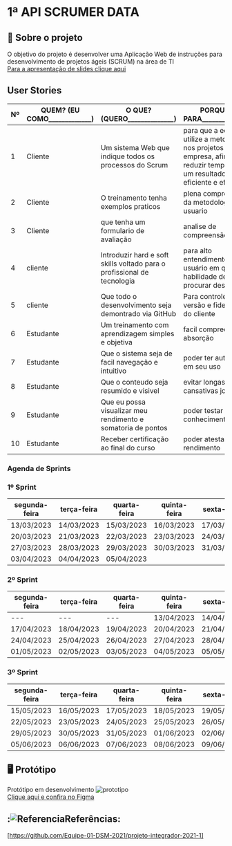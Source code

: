 # 1ª API SCRUMER DATA
   
<span id="sobre">

## :bookmark_tabs: Sobre o projeto

O objetivo do projeto é desenvolver uma Aplicação Web de instruções para desenvolvimento de projetos ágeis (SCRUM) na área de TI
   <br> [Para a apresentação de slides clique aqui](https://www.canva.com/design/DAFfpxBQ0jo/Dczruq90oB3rmNVxNUByaQ/edit?utm_content=DAFfpxBQ0jo&utm_campaign=designshare&utm_medium=link2&utm_source=sharebutton)
   
## User Stories

Nº	|	QUEM? (EU COMO_____________)	|	O QUE? (QUERO______________)	|	PORQUE? ( PARA_______________)
---	|	---	|	---	|	---
1	|	Cliente	|	Um sistema Web que indique todos os processos do Scrum 	|	para que a equipe utilize a metodologia nos projetos da empresa, afim de reduzir tempo e ter um resultado mais eficiente e eficaz
2	|	Cliente	|	O treinamento tenha exemplos praticos	|	plena compreensao da metodologia pelo usuario
3	|	Cliente	|	que tenha um formulario de avaliação	|	analise de compreensão
4	|	cliente	|	Introduzir hard  e soft skills voltado para o profissional de tecnologia	|	para alto entendimento do usuário em qual habilidade devera procurar desenvolver
5	|	cliente	|	Que todo o desenvolvimento seja demontrado via GitHub	|	Para controle de versão e fidelização do cliente
6	|	Estudante	|	Um treinamento com aprendizagem simples e objetiva	|	facil compreensao e absorção
7	|	Estudante	|	Que o sistema seja de facil navegação e intuitivo	|	poder ter autonomia em seu uso
8	|	Estudante	|	Que o conteudo seja resumido e visivel	|	evitar longas e cansativas jornadas
9	|	Estudante	|	Que eu possa visualizar meu rendimento e somatoria de pontos 	|	poder testar meu conhecimento
10	|	Estudante	|	Receber certificação ao final do curso	|	poder atestar o meu rendimento 

### Agenda de Sprints
   
### 1º Sprint   

segunda-feira	|	terça-feira	|	quarta-feira	|	quinta-feira	|	sexta-feira
---	|	---	|	---	|	---	|	---
13/03/2023	|	14/03/2023	|	15/03/2023	|	16/03/2023	|	17/03/2023
20/03/2023	|	21/03/2023	|	22/03/2023	|	23/03/2023	|	24/03/2023
27/03/2023	|	28/03/2023	|	29/03/2023	|	30/03/2023	|	31/03/2023
03/04/2023	|	04/04/2023	|	05/04/2023	|		|	

### 2º Sprint

segunda-feira	|	terça-feira	|	quarta-feira	|	quinta-feira	|	sexta-feira
---   |  ---   |  ---   |  ---   |  ---
   ---	|	---   |	---	|	13/04/2023	|	14/04/2023
17/04/2023	|	18/04/2023	|	19/04/2023	|	20/04/2023	|	21/04/2023
24/04/2023	|	25/04/2023	|	26/04/2023	|	27/04/2023	|	28/04/2023
01/05/2023	|	02/05/2023	|	03/05/2023	|	04/05/2023	|	05/05/2023
   
### 3º Sprint

segunda-feira	|	terça-feira	|	quarta-feira	|	quinta-feira	|	sexta-feira
---	|	---	|	---	|	---	|	---	
15/05/2023	|	16/05/2023	|	17/05/2023	|	18/05/2023	|	19/05/2023
22/05/2023	|	23/05/2023	|	24/05/2023	|	25/05/2023	|	26/05/2023
29/05/2023	|	30/05/2023	|	31/05/2023	|	01/06/2023	|	02/06/2023
05/06/2023	|	06/06/2023	|	07/06/2023	|	08/06/2023	|	09/06/2023   

<span id="backlogs">

<span id="prototipo">

## :desktop_computer: Protótipo

Protótipo em desenvolvimento
![prototipo](https://user-images.githubusercontent.com/127904356/227746088-defa4fae-ee22-4cc1-b725-82dc3966b426.png)
   <br>
[Clique aqui e confira no Figma](https://www.figma.com/file/6gbyHKTwMu6AtCvpNNlncy/Prototipo-de-Site-Scrummerdata?node-id=0%3A1&t=ANco7FaQ7l6z7eZ0-1)

<span id="tecnologias">

<span id="licenca">

## :![Referencia](https://user-images.githubusercontent.com/127904356/227745344-64985a30-71e7-48da-be0f-d716b1c1a0f0.png)Referências:
[https://github.com/Equipe-01-DSM-2021/projeto-integrador-2021-1]
